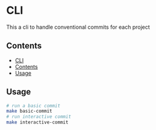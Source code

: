 # CLI

This a cli to handle conventional commits for each project

## Contents

- [CLI](#cli)
- [Contents](#contents)
- [Usage](#usage)

## Usage

```bash
# run a basic commit
make basic-commit
# run interactive commit
make interactive-commit
```
